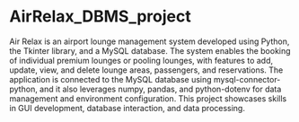 # AirRelax_DBMS_project
Air Relax is an airport lounge management system developed using Python, the Tkinter library, and a MySQL database.
The system enables the booking of individual premium lounges or pooling lounges, with features to add, update, view, and delete lounge areas, passengers, and reservations. 
The application is connected to the MySQL database using mysql-connector-python, and it also leverages numpy, pandas, and python-dotenv for data management and environment configuration. 
This project showcases skills in GUI development, database interaction, and data processing.
